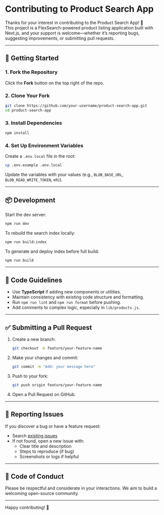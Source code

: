 # Contributing to Product Search App

Thanks for your interest in contributing to the Product Search App! 🎉  
This project is a FlexSearch-powered product listing application built with Next.js, and your support is welcome—whether it’s reporting bugs, suggesting improvements, or submitting pull requests.

---

## 📌 Getting Started

### 1. Fork the Repository

Click the **Fork** button on the top right of the repo.

### 2. Clone Your Fork

```bash
git clone https://github.com/your-username/product-search-app.git
cd product-search-app
```

### 3. Install Dependencies

```bash
npm install
```

### 4. Set Up Environment Variables

Create a `.env.local` file in the root:

```bash
cp .env.example .env.local
```

Update the variables with your values (e.g., `BLOB_BASE_URL`, `BLOB_READ_WRITE_TOKEN`, etc).

---

## 📦 Development

Start the dev server:

```bash
npm run dev
```

To rebuild the search index locally:

```bash
npm run build:index
```

To generate and deploy index before full build:

```bash
npm run build
```

---

## 🔧 Code Guidelines

- Use **TypeScript** if adding new components or utilities.
- Maintain consistency with existing code structure and formatting.
- Run `npm run lint` and `npm run format` before pushing.
- Add comments to complex logic, especially in `lib/products.js`.

---

## ✅ Submitting a Pull Request

1. Create a new branch:

   ```bash
   git checkout -b feature/your-feature-name
   ```

2. Make your changes and commit:

   ```bash
   git commit -m "Add: your message here"
   ```

3. Push to your fork:

   ```bash
   git push origin feature/your-feature-name
   ```

4. Open a Pull Request on GitHub.

---

## 🐞 Reporting Issues

If you discover a bug or have a feature request:

- Search [existing issues](https://github.com/your-username/product-search-app/issues)
- If not found, open a new issue with:
  - Clear title and description
  - Steps to reproduce (if bug)
  - Screenshots or logs if helpful

---

## 🤝 Code of Conduct

Please be respectful and considerate in your interactions. We aim to build a welcoming open-source community.

---

Happy contributing! 💪
